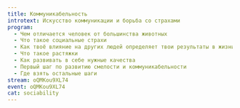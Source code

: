 ```yaml
---
title: Коммуникабельность
introtext: Искусство коммуникации и борьба со страхами
program:
  - Чем отличается человек от большинства животных
  - Что такое социальные страхи
  - Как твоё влияние на других людей определяет твои результаты в жизни
  - Что такое растяжки
  - Как развивать в себе нужные качества
  - Первый шаг по развитию смелости и коммуникабельности
  - Где взять остальные шаги
stream: oQMKou9XL74
event: oQMKou9XL74
cat: sociability
---
```

